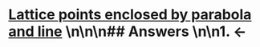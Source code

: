 # [Lattice points enclosed by parabola and line](https://projecteuler.net/problem=403) \n\n\n## Answers \n\n1. &larr;
